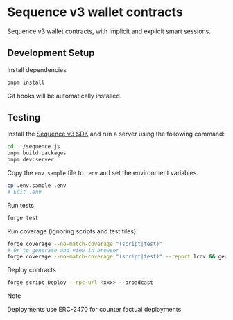 Sequence v3 wallet contracts
============================

Sequence v3 wallet contracts, with implicit and explicit smart sessions.

## Development Setup

Install dependencies

```sh
pnpm install
```

Git hooks will be automatically installed.

## Testing

Install the [Sequence v3 SDK](https://github.com/0xsequence/sequence.js) and run a server using the following command:

```sh
cd ../sequence.js
pnpm build:packages
pnpm dev:server
```

Copy the `env.sample` file to `.env` and set the environment variables.

```sh
cp .env.sample .env
# Edit .env
```

Run tests

```sh
forge test
```

Run coverage (ignoring scripts and test files).

```sh
forge coverage --no-match-coverage "(script|test)"
# Or to generate and view in browser
forge coverage --no-match-coverage "(script|test)" --report lcov && genhtml -o report --branch-coverage lcov.info && py -m http.server -d report
```

Deploy contracts

```sh
forge script Deploy --rpc-url <xxx> --broadcast
```

> [!NOTE]
> Deployments use ERC-2470 for counter factual deployments.
